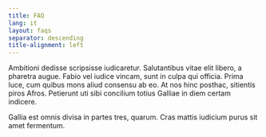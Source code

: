 ```yaml
---
title: FAQ
lang: it
layout: faqs
separator: descending
title-alignment: left
---
```

Ambitioni dedisse scripsisse iudicaretur. Salutantibus vitae elit libero, a pharetra augue. Fabio vel iudice vincam, sunt in culpa qui officia. Prima luce, cum quibus mons aliud consensu ab eo. At nos hinc posthac, sitientis piros Afros. Petierunt uti sibi concilium totius Galliae in diem certam indicere.

Gallia est omnis divisa in partes tres, quarum. Cras mattis iudicium purus sit amet fermentum.